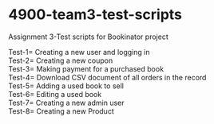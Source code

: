 # 4900-team3-test-scripts
Assignment 3-Test scripts for Bookinator project

Test-1= Creating a new user and logging in\
Test-2= Creating a new coupon\
Test-3= Making payment for a purchased book\
Test-4= Download CSV document of all orders in the record\
Test-5= Adding a used book to sell\
Test-6= Editing a used book\
Test-7= Creating a new admin user\
Test-8= Creating a new Product
